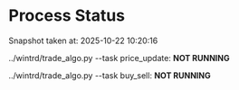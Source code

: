 # Process Status

Snapshot taken at: 2025-10-22 10:20:16

../wintrd/trade_algo.py --task price_update: **NOT RUNNING**

../wintrd/trade_algo.py --task buy_sell: **NOT RUNNING**

